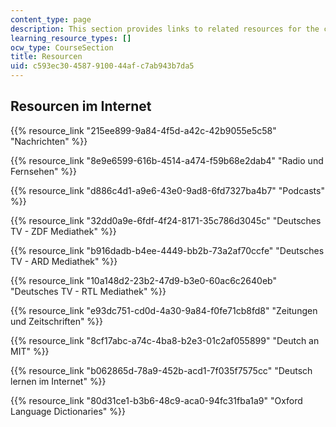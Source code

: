 ```yaml
---
content_type: page
description: This section provides links to related resources for the course.
learning_resource_types: []
ocw_type: CourseSection
title: Resourcen
uid: c593ec30-4587-9100-44af-c7ab943b7da5
---
```


Resourcen im Internet
---------------------

{{% resource_link "215ee899-9a84-4f5d-a42c-42b9055e5c58" "Nachrichten" %}}

{{% resource_link "8e9e6599-616b-4514-a474-f59b68e2dab4" "Radio und Fernsehen" %}}

{{% resource_link "d886c4d1-a9e6-43e0-9ad8-6fd7327ba4b7" "Podcasts" %}}

{{% resource_link "32dd0a9e-6fdf-4f24-8171-35c786d3045c" "Deutsches TV - ZDF Mediathek" %}}

{{% resource_link "b916dadb-b4ee-4449-bb2b-73a2af70ccfe" "Deutsches TV - ARD Mediathek" %}}

{{% resource_link "10a148d2-23b2-47d9-b3e0-60ac6c2640eb" "Deutsches TV - RTL Mediathek" %}}

{{% resource_link "e93dc751-cd0d-4a30-9a84-f0fe71cb8fd8" "Zeitungen und Zeitschriften" %}}

{{% resource_link "8cf17abc-a74c-4ba8-b2e3-01c2af055899" "Deutch an MIT" %}}

{{% resource_link "b062865d-78a9-452b-acd1-7f035f7575cc" "Deutsch lernen im Internet" %}}

{{% resource_link "80d31ce1-b3b6-48c9-aca0-94fc31fba1a9" "Oxford Language Dictionaries" %}}